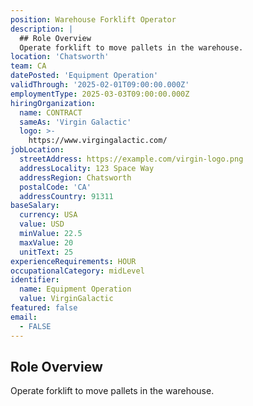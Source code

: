 ```yaml
---
position: Warehouse Forklift Operator
description: |
  ## Role Overview
  Operate forklift to move pallets in the warehouse.
location: 'Chatsworth'
team: CA
datePosted: 'Equipment Operation'
validThrough: '2025-02-01T09:00:00.000Z'
employmentType: 2025-03-03T09:00:00.000Z
hiringOrganization:
  name: CONTRACT
  sameAs: 'Virgin Galactic'
  logo: >-
    https://www.virgingalactic.com/
jobLocation:
  streetAddress: https://example.com/virgin-logo.png
  addressLocality: 123 Space Way
  addressRegion: Chatsworth
  postalCode: 'CA'
  addressCountry: 91311
baseSalary:
  currency: USA
  value: USD
  minValue: 22.5
  maxValue: 20
  unitText: 25
experienceRequirements: HOUR
occupationalCategory: midLevel
identifier:
  name: Equipment Operation
  value: VirginGalactic
featured: false
email:
  - FALSE
---
```



## Role Overview
Operate forklift to move pallets in the warehouse.
